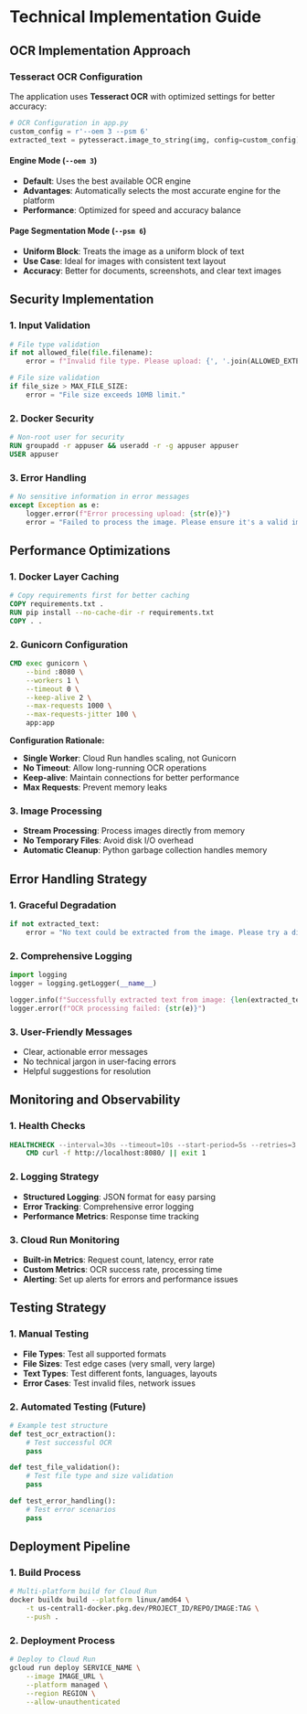 # Technical Implementation Guide

## OCR Implementation Approach

### Tesseract OCR Configuration

The application uses **Tesseract OCR** with optimized settings for better accuracy:

```python
# OCR Configuration in app.py
custom_config = r'--oem 3 --psm 6'
extracted_text = pytesseract.image_to_string(img, config=custom_config)
```

#### Engine Mode (`--oem 3`)
- **Default**: Uses the best available OCR engine
- **Advantages**: Automatically selects the most accurate engine for the platform
- **Performance**: Optimized for speed and accuracy balance

#### Page Segmentation Mode (`--psm 6`)
- **Uniform Block**: Treats the image as a uniform block of text
- **Use Case**: Ideal for images with consistent text layout
- **Accuracy**: Better for documents, screenshots, and clear text images

## Security Implementation

### 1. **Input Validation**

```python
# File type validation
if not allowed_file(file.filename):
    error = f"Invalid file type. Please upload: {', '.join(ALLOWED_EXTENSIONS)}"

# File size validation
if file_size > MAX_FILE_SIZE:
    error = "File size exceeds 10MB limit."
```

### 2. **Docker Security**

```dockerfile
# Non-root user for security
RUN groupadd -r appuser && useradd -r -g appuser appuser
USER appuser
```

### 3. **Error Handling**

```python
# No sensitive information in error messages
except Exception as e:
    logger.error(f"Error processing upload: {str(e)}")
    error = "Failed to process the image. Please ensure it's a valid image file."
```

## Performance Optimizations

### 1. **Docker Layer Caching**

```dockerfile
# Copy requirements first for better caching
COPY requirements.txt .
RUN pip install --no-cache-dir -r requirements.txt
COPY . .
```

### 2. **Gunicorn Configuration**

```dockerfile
CMD exec gunicorn \
    --bind :8080 \
    --workers 1 \
    --timeout 0 \
    --keep-alive 2 \
    --max-requests 1000 \
    --max-requests-jitter 100 \
    app:app
```

**Configuration Rationale:**
- **Single Worker**: Cloud Run handles scaling, not Gunicorn
- **No Timeout**: Allow long-running OCR operations
- **Keep-alive**: Maintain connections for better performance
- **Max Requests**: Prevent memory leaks

### 3. **Image Processing**

- **Stream Processing**: Process images directly from memory
- **No Temporary Files**: Avoid disk I/O overhead
- **Automatic Cleanup**: Python garbage collection handles memory

## Error Handling Strategy

### 1. **Graceful Degradation**

```python
if not extracted_text:
    error = "No text could be extracted from the image. Please try a different image."
```

### 2. **Comprehensive Logging**

```python
import logging
logger = logging.getLogger(__name__)

logger.info(f"Successfully extracted text from image: {len(extracted_text)} characters")
logger.error(f"OCR processing failed: {str(e)}")
```

### 3. **User-Friendly Messages**

- Clear, actionable error messages
- No technical jargon in user-facing errors
- Helpful suggestions for resolution

## Monitoring and Observability

### 1. **Health Checks**

```dockerfile
HEALTHCHECK --interval=30s --timeout=10s --start-period=5s --retries=3 \
    CMD curl -f http://localhost:8080/ || exit 1
```

### 2. **Logging Strategy**

- **Structured Logging**: JSON format for easy parsing
- **Error Tracking**: Comprehensive error logging
- **Performance Metrics**: Response time tracking

### 3. **Cloud Run Monitoring**

- **Built-in Metrics**: Request count, latency, error rate
- **Custom Metrics**: OCR success rate, processing time
- **Alerting**: Set up alerts for errors and performance issues

## Testing Strategy

### 1. **Manual Testing**

- **File Types**: Test all supported formats
- **File Sizes**: Test edge cases (very small, very large)
- **Text Types**: Test different fonts, languages, layouts
- **Error Cases**: Test invalid files, network issues

### 2. **Automated Testing (Future)**

```python
# Example test structure
def test_ocr_extraction():
    # Test successful OCR
    pass

def test_file_validation():
    # Test file type and size validation
    pass

def test_error_handling():
    # Test error scenarios
    pass
```

## Deployment Pipeline

### 1. **Build Process**

```bash
# Multi-platform build for Cloud Run
docker buildx build --platform linux/amd64 \
    -t us-central1-docker.pkg.dev/PROJECT_ID/REPO/IMAGE:TAG \
    --push .
```

### 2. **Deployment Process**

```bash
# Deploy to Cloud Run
gcloud run deploy SERVICE_NAME \
    --image IMAGE_URL \
    --platform managed \
    --region REGION \
    --allow-unauthenticated
```